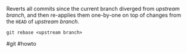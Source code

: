 Reverts all commits since the current branch diverged from _upstream branch_, and then re-applies them one-by-one on top of changes from the `HEAD` of _upstream branch_.

```
git rebase <upstream branch>
```

#git  #howto 